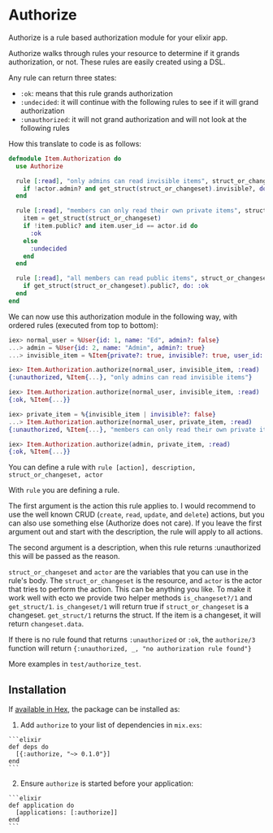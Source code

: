 # Authorize

Authorize is a rule based authorization module for your elixir app.

Authorize walks through rules your resource to determine if it grands authorization, or not. These rules are easily created using a DSL.

Any rule can return three states:

- `:ok`: means that this rule grands authorization
- `:undecided`: it will continue with the following rules to see if it will grand authorization
- `:unauthorized`: it will not grand authorization and will not look at the following rules

How this translate to code is as follows:

```elixir
defmodule Item.Authorization do
  use Authorize

  rule [:read], "only admins can read invisible items", struct_or_changeset, actor do
    if !actor.admin? and get_struct(struct_or_changeset).invisible?, do: :unauthorized, else: :ok
  end

  rule [:read], "members can only read their own private items", struct_or_changeset, actor do
    item = get_struct(struct_or_changeset)
    if !item.public? and item.user_id == actor.id do
      :ok
    else
      :undecided
    end
  end

  rule [:read], "all members can read public items", struct_or_changeset, actor do
    if get_struct(struct_or_changeset).public?, do: :ok
  end
end
```

We can now use this authorization module in the following way, with ordered rules (executed from top to bottom):
```elixir
iex> normal_user = %User{id: 1, name: "Ed", admin?: false}
...> admin = %User{id: 2, name: "Admin", admin?: true}
...> invisible_item = %Item{private?: true, invisible?: true, user_id: 2}

iex> Item.Authorization.authorize(normal_user, invisible_item, :read)
{:unauthorized, %Item{...}, "only admins can read invisible items"}

iex> Item.Authorization.authorize(normal_user, invisible_item, :read)
{:ok, %Item{...}}

iex> private_item = %{invisible_item | invisible?: false}
...> Item.Authorization.authorize(normal_user, private_item, :read)
{:unauthorized, %Item{...}, "members can only read their own private items"}

iex> Item.Authorization.authorize(admin, private_item, :read)
{:ok, %Item{...}}
```

You can define a rule with `rule [action], description, struct_or_changeset, actor`

With `rule` you are defining a rule.

The first argument is the action this rule applies to. I would recommend to use the well known CRUD (`create`, `read`, `update`, and `delete`) actions, but you can also use something else (Authorize does not care). If you leave the first argument out and start with the description, the rule will apply to all actions.

The second argument is a description, when this rule returns :unauthorized this will be passed as the reason.

`struct_or_changeset` and `actor` are the variables that you can use in the rule's body. The `struct_or_changeset` is the resource, and `actor` is the actor that tries to perform the action. This can be anything you like. To make it work well with ecto we provide two helper methods `is_changeset?/1` and `get_struct/1`. `is_changeset/1` will return true if `struct_or_changeset` is a changeset. `get_struct/1` returns the struct. If the item is a changeset, it will return `changeset.data`.

If there is no rule found that returns `:unauthorized` or `:ok`, the `authorize/3` function will return `{:unauthorized, _, "no authorization rule found"}`

More examples in `test/authorize_test`.

## Installation

If [available in Hex](https://hex.pm/docs/publish), the package can be installed as:

  1. Add `authorize` to your list of dependencies in `mix.exs`:

    ```elixir
    def deps do
      [{:authorize, "~> 0.1.0"}]
    end
    ```

  2. Ensure `authorize` is started before your application:

    ```elixir
    def application do
      [applications: [:authorize]]
    end
    ```
